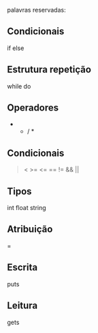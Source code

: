 palavras reservadas:

## Condicionais

if
else

## Estrutura repetição

while
do

## Operadores

+ - / *

## Condicionais

> < >= <= == != && ||

## Tipos

int
float
string

## Atribuição

=

## Escrita

puts

## Leitura

gets
